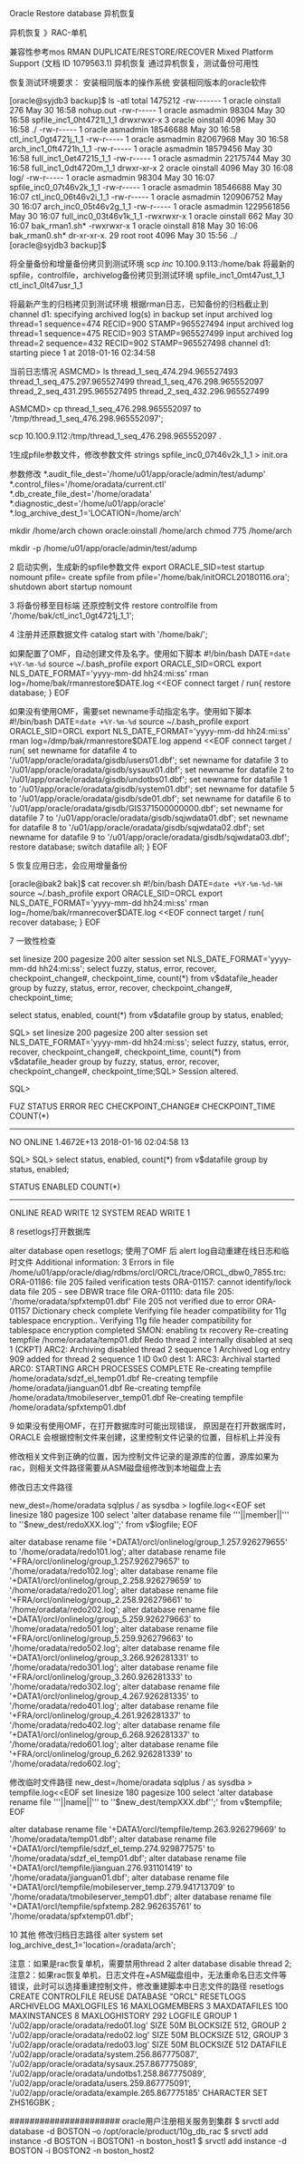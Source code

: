 Oracle Restore database 异机恢复

异机恢复 》RAC-单机

兼容性参考mos
RMAN DUPLICATE/RESTORE/RECOVER Mixed Platform Support (文档 ID 1079563.1)
 异机恢复
通过异机恢复，测试备份可用性
 
恢复测试环境要求：
安装相同版本的操作系统
安装相同版本的oracle软件


[oracle@syjdb3 backup]$ ls -atl
total 1475212
-rw-------   1 oracle oinstall        276 May 30 16:58 nohup.out
-rw-r-----   1 oracle asmadmin      98304 May 30 16:58 spfile_inc1_0ht4721l_1_1
drwxrwxr-x   3 oracle oinstall       4096 May 30 16:58 ./
-rw-r-----   1 oracle asmadmin   18546688 May 30 16:58 ctl_inc1_0gt4721j_1_1
-rw-r-----   1 oracle asmadmin   82067968 May 30 16:58 arch_inc1_0ft4721h_1_1
-rw-r-----   1 oracle asmadmin   18579456 May 30 16:58 full_inc1_0et47215_1_1
-rw-r-----   1 oracle asmadmin   22175744 May 30 16:58 full_inc1_0dt4720m_1_1
drwxr-xr-x   2 oracle oinstall       4096 May 30 16:08 log/
-rw-r-----   1 oracle asmadmin      98304 May 30 16:07 spfile_inc0_07t46v2k_1_1
-rw-r-----   1 oracle asmadmin   18546688 May 30 16:07 ctl_inc0_06t46v2i_1_1
-rw-r-----   1 oracle asmadmin  120906752 May 30 16:07 arch_inc0_05t46v2g_1_1
-rw-r-----   1 oracle asmadmin 1229561856 May 30 16:07 full_inc0_03t46v1k_1_1
-rwxrwxr-x   1 oracle oinstall        662 May 30 16:07 bak_rman1.sh*
-rwxrwxr-x   1 oracle oinstall        818 May 30 16:06 bak_rman0.sh*
dr-xr-xr-x. 29 root   root           4096 May 30 15:56 ../
[oracle@syjdb3 backup]$
 
将全量备份和增量备份拷贝到测试环境
scp *inc* 10.100.9.113:/home/bak
将最新的spfile，controlfile，archivelog备份拷贝到测试环境
spfile_inc1_0mt47ust_1_1
ctl_inc1_0lt47usr_1_1
 
将最新产生的归档拷贝到测试环境
根据rman日志，已知备份的归档截止到
channel d1: specifying archived log(s) in backup set
input archived log thread=1 sequence=474 RECID=900 STAMP=965527494
input archived log thread=1 sequence=475 RECID=903 STAMP=965527499
input archived log thread=2 sequence=432 RECID=902 STAMP=965527498
channel d1: starting piece 1 at 2018-01-16 02:34:58
 
当前日志情况
ASMCMD> ls
thread_1_seq_474.294.965527493
thread_1_seq_475.297.965527499
thread_1_seq_476.298.965552097
thread_2_seq_431.295.965527495
thread_2_seq_432.296.965527499
 
ASMCMD> cp thread_1_seq_476.298.965552097 to '/tmp/thread_1_seq_476.298.965552097';
 
scp 10.100.9.112:/tmp/thread_1_seq_476.298.965552097 .
 
 
1生成pfile参数文件，修改参数文件
strings spfile_inc0_07t46v2k_1_1 > init.ora
 
参数修改
*.audit_file_dest='/home/u01/app/oracle/admin/test/adump'
*.control_files='/home/oradata/current.ctl'
*.db_create_file_dest='/home/oradata'
*.diagnostic_dest='/home/u01/app/oracle'
*.log_archive_dest_1='LOCATION=/home/arch'
 
mkdir /home/arch
chown oracle:oinstall /home/arch
chmod 775 /home/arch
 
mkdir -p /home/u01/app/oracle/admin/test/adump
 
2 启动实例，生成新的spfile参数文件
export ORACLE_SID=test
startup nomount pfile=
create spfile from pfile='/home/bak/initORCL20180116.ora';
shutdown abort
startup nomount
 
3 将备份移至目标端
还原控制文件
restore controlfile from '/home/bak/ctl_inc1_0gt4721j_1_1';
 
4 注册并还原数据文件
catalog start with '/home/bak/';
 
如果配置了OMF，自动创建文件及名字。使用如下脚本
#!/bin/bash
DATE=`date +%Y-%m-%d`
source ~/.bash_profile
export ORACLE_SID=ORCL
export NLS_DATE_FORMAT='yyyy-mm-dd hh24:mi:ss'
rman log=/home/bak/rmanrestore$DATE.log <<EOF
connect target /
run{
restore database;
}
EOF
 
如果没有使用OMF，需要set newname手动指定名字。使用如下脚本
#!/bin/bash
DATE=`date +%Y-%m-%d`
source ~/.bash_profile
export ORACLE_SID=ORCL
export NLS_DATE_FORMAT='yyyy-mm-dd hh24:mi:ss'
rman log=/dmp/bak/rmanrestore$DATE.log append <<EOF
connect target /
run{
set newname for datafile  4 to '/u01/app/oracle/oradata/gisdb/users01.dbf';
set newname for datafile  3 to '/u01/app/oracle/oradata/gisdb/sysaux01.dbf';
set newname for datafile  2 to '/u01/app/oracle/oradata/gisdb/undotbs01.dbf';
set newname for datafile  1 to '/u01/app/oracle/oradata/gisdb/system01.dbf';
set newname for datafile  5 to '/u01/app/oracle/oradata/gisdb/sde01.dbf';
set newname for datafile  6 to '/u01/app/oracle/oradata/gisdb/GIS371500000000.dbf';
set newname for datafile  7 to '/u01/app/oracle/oradata/gisdb/sqjwdata01.dbf';
set newname for datafile  8 to '/u01/app/oracle/oradata/gisdb/sqjwdata02.dbf';
set newname for datafile  9 to '/u01/app/oracle/oradata/gisdb/sqjwdata03.dbf';
restore database;
switch datafile all;
}
EOF
 
 
5 恢复应用日志，会应用增量备份
 
[oracle@bak2 bak]$ cat recover.sh
#!/bin/bash
DATE=`date +%Y-%m-%d-%H`
source ~/.bash_profile
export ORACLE_SID=ORCL
export NLS_DATE_FORMAT='yyyy-mm-dd hh24:mi:ss'
rman log=/home/bak/rmanrecover$DATE.log <<EOF
connect target /
run{
recover database;
}
EOF

7 一致性检查
 
set linesize 200 pagesize 200
alter session set NLS_DATE_FORMAT='yyyy-mm-dd hh24:mi:ss';
select fuzzy, status, error, recover, checkpoint_change#, checkpoint_time, count(*) from v$datafile_header group by fuzzy, status, error, recover, checkpoint_change#, checkpoint_time;
 
select status, enabled, count(*) from v$datafile group by status, enabled;
 
 
SQL> set linesize 200 pagesize 200
alter session set NLS_DATE_FORMAT='yyyy-mm-dd hh24:mi:ss';
select fuzzy, status, error, recover, checkpoint_change#, checkpoint_time, count(*) from v$datafile_header group by fuzzy, status, error, recover, checkpoint_change#, checkpoint_time;SQL>
Session altered.
 
SQL>
 
FUZ STATUS  ERROR                                   REC CHECKPOINT_CHANGE# CHECKPOINT_TIME        COUNT(*)
--- ------- ----------------------------------------------------------------- --- ------------------ ------------------- ----------
NO  ONLINE                                           1.4672E+13 2018-01-16 02:04:58     13
 
SQL>
SQL> select status, enabled, count(*) from v$datafile group by status, enabled;
 
STATUS     ENABLED      COUNT(*)
------- ---------- ----------
ONLINE     READ WRITE        12
SYSTEM     READ WRITE         1
 
8 resetlogs打开数据库
 
alter database open resetlogs;
使用了OMF 后 alert log自动重建在线日志和临时文件
Additional information: 3
Errors in file /home/u01/app/oracle/diag/rdbms/orcl/ORCL/trace/ORCL_dbw0_7855.trc:
ORA-01186: file 205 failed verification tests
ORA-01157: cannot identify/lock data file 205 - see DBWR trace file
ORA-01110: data file 205: '/home/oradata/spfxtemp01.dbf'
File 205 not verified due to error ORA-01157
Dictionary check complete
Verifying file header compatibility for 11g tablespace encryption..
Verifying 11g file header compatibility for tablespace encryption completed
SMON: enabling tx recovery
Re-creating tempfile /home/oradata/temp01.dbf
Redo thread 2 internally disabled at seq 1 (CKPT)
ARC2: Archiving disabled thread 2 sequence 1
Archived Log entry 909 added for thread 2 sequence 1 ID 0x0 dest 1:
ARC3: Archival started
ARC0: STARTING ARCH PROCESSES COMPLETE
Re-creating tempfile /home/oradata/sdzf_el_temp01.dbf
Re-creating tempfile /home/oradata/jianguan01.dbf
Re-creating tempfile /home/oradata/tmobileserver_temp01.dbf
Re-creating tempfile /home/oradata/spfxtemp01.dbf
 
9
如果没有使用OMF，在打开数据库时可能出现错误， 原因是在打开数据库时， ORACLE 会根据控制文件来创建，这里控制文件记录的位置，目标机上并没有
 
修改相关文件到正确的位置，因为控制文件记录的是源库的位置，源库如果为rac，则相关文件路径需要从ASM磁盘组修改到本地磁盘上去
 
修改日志文件路径
 
new_dest=/home/oradata
sqlplus / as sysdba > logfile.log<<EOF
set linesize 180 pagesize 100
select 'alter database rename file '''||member||''' to ''$new_dest/redoXXX.log'';' from v\$logfile;
EOF
 
alter database rename file '+DATA1/orcl/onlinelog/group_1.257.926279655' to '/home/oradata/redo101.log';
alter database rename file '+FRA/orcl/onlinelog/group_1.257.926279657' to '/home/oradata/redo102.log';
alter database rename file '+DATA1/orcl/onlinelog/group_2.258.926279659' to '/home/oradata/redo201.log';
alter database rename file '+FRA/orcl/onlinelog/group_2.258.926279661' to '/home/oradata/redo202.log';
alter database rename file '+DATA1/orcl/onlinelog/group_5.259.926279663' to '/home/oradata/redo501.log';
alter database rename file '+FRA/orcl/onlinelog/group_5.259.926279663' to '/home/oradata/redo502.log';
alter database rename file '+DATA1/orcl/onlinelog/group_3.266.926281331' to '/home/oradata/redo301.log';
alter database rename file '+FRA/orcl/onlinelog/group_3.260.926281333' to '/home/oradata/redo302.log';
alter database rename file '+DATA1/orcl/onlinelog/group_4.267.926281335' to '/home/oradata/redo401.log';
alter database rename file '+FRA/orcl/onlinelog/group_4.261.926281337' to '/home/oradata/redo402.log';
alter database rename file '+DATA1/orcl/onlinelog/group_6.268.926281337' to '/home/oradata/redo601.log';
alter database rename file '+FRA/orcl/onlinelog/group_6.262.926281339' to '/home/oradata/redo602.log';
 
修改临时文件路径
new_dest=/home/oradata
sqlplus / as sysdba > tempfile.log<<EOF
set linesize 180 pagesize 100
select 'alter database rename file '''||name||''' to ''$new_dest/tempXXX.dbf'';' from v\$tempfile;
EOF
 
 
alter database rename file '+DATA1/orcl/tempfile/temp.263.926279669' to '/home/oradata/temp01.dbf';
alter database rename file '+DATA1/orcl/tempfile/sdzf_el_temp.274.929877575' to '/home/oradata/sdzf_el_temp01.dbf';
alter database rename file '+DATA1/orcl/tempfile/jianguan.276.931101419' to '/home/oradata/jianguan01.dbf';
alter database rename file '+DATA1/orcl/tempfile/mobileserver_temp.279.941713709' to '/home/oradata/tmobileserver_temp01.dbf';
alter database rename file '+DATA1/orcl/tempfile/spfxtemp.282.962635761' to '/home/oradata/spfxtemp01.dbf';
 
10 其他
修改归档日志路径
alter system set log_archive_dest_1='location=/oradata/arch';
 
注意：如果是rac恢复单机，需要禁用thread 2
alter database disable thread 2;
注意2：如果rac恢复单机，日志文件在+ASM磁盘组中，无法重命名日志文件等错误，此时可以选择重建控制文件，修改重建脚本中日志文件的路径
resetlogs 
CREATE CONTROLFILE REUSE DATABASE "ORCL" RESETLOGS  ARCHIVELOG
    MAXLOGFILES 16
    MAXLOGMEMBERS 3
    MAXDATAFILES 100
    MAXINSTANCES 8
    MAXLOGHISTORY 292
LOGFILE
  GROUP 1 '/u02/app/oracle/oradata/redo01.log'  SIZE 50M BLOCKSIZE 512,
  GROUP 2 '/u02/app/oracle/oradata/redo02.log'  SIZE 50M BLOCKSIZE 512,
  GROUP 3 '/u02/app/oracle/oradata/redo03.log'  SIZE 50M BLOCKSIZE 512
DATAFILE
  '/u02/app/oracle/oradata/system.256.867775087',
  '/u02/app/oracle/oradata/sysaux.257.867775089',
  '/u02/app/oracle/oradata/undotbs1.258.867775089',
  '/u02/app/oracle/oradata/users.259.867775091',
  '/u02/app/oracle/oradata/example.265.867775185'
CHARACTER SET ZHS16GBK
;

######################
oracle用户注册相关服务到集群
$ srvctl add database -d BOSTON –o /opt/oracle/product/10g_db_rac
$ srvctl add instance -d BOSTON -i BOSTON1 -n boston_host1
$ srvctl add instance -d BOSTON -i BOSTON2 -n boston_host2